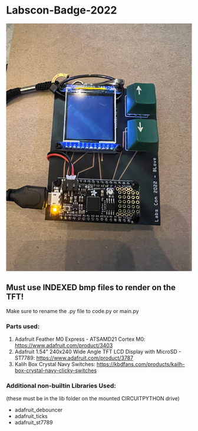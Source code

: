 # Labscon-Badge-2022

![alt text](https://github.com/Blevene/Labscon-Badge-2022/blob/main/images/Badge_Live.jpg?raw=true)


## Must use INDEXED bmp files to render on the TFT!

Make sure to rename the .py file to code.py or main.py 

### Parts used:

1) Adafruit Feather M0 Express - ATSAMD21 Cortex M0: https://www.adafruit.com/product/3403
2) Adafruit 1.54" 240x240 Wide Angle TFT LCD Display with MicroSD - ST7789: https://www.adafruit.com/product/3787
3) Kalih Box Crystal Navy Switches: https://kbdfans.com/products/kailh-box-crystal-navy-clicky-switches
### Additional non-builtin Libraries Used: 

(these must be in the lib folder on the mounted CIRCUITPYTHON drive)

- adafruit_debouncer
- adafruit_ticks
- adafruit_st7789 

